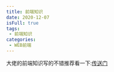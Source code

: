 ```yaml
---
title: 前端知识
date: 2020-12-07
isFull: true
tags:
 - 前端知识
categories:
 - WEB前端
---
```

大佬的前端知识写的不错推荐看一下:[传送门](https://www.yuque.com/wangpingan/cute-frontend)